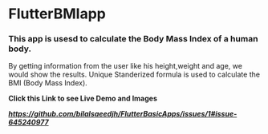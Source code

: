 # FlutterBMIapp
### This app is usesd to calculate the Body Mass Index of a human body.
By getting information from the user like his height,weight and age, we would show the results.
Unique Standerized formula is used to calculate the BMI (Body Mass Index).

**Click this Link to see Live Demo and Images**

***https://github.com/bilalsaeedjh/FlutterBasicApps/issues/1#issue-645240977***
